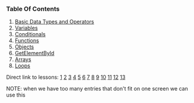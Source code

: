 ### Table Of Contents

1. [Basic Data Types and Operators](#basic-data-types)
1. [Variables](#variables)
1. [Conditionals](#if)
1. [Functions](#functions)
1. [Objects](#objects)
1. [GetElementById](#get-element)
1. [Arrays](#arrays)
1. [Loops](#loops)

Direct link to lessons: [1](#lesson1) [2](#lesson2) [3](#lesson3) [4](#lesson4) [5](#lesson5) [6](#lesson6) [7](#lesson7) [8](#lesson8) [9](#lesson9) [10](#lesson10) [11](#lesson11) [12](#lesson12) [13](#lesson13)

NOTE: when we have too many entries that don't fit on one screen we can use this <!-- .slide: style="font-size:80%" -->
